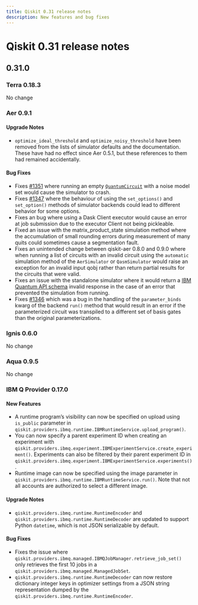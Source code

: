 ```yaml
---
title: Qiskit 0.31 release notes
description: New features and bug fixes
---
```


# Qiskit 0.31 release notes

## 0.31.0

<span id="id202" />

### Terra 0.18.3

No change

<span id="release-notes-0-9-1-aer" />

<span id="id203" />

### Aer 0.9.1

<span id="release-notes-0-9-1-aer-upgrade-notes" />

<span id="id204" />

#### Upgrade Notes

*   `optimize_ideal_threshold` and `optimize_noisy_threshold` have been removed from the lists of simulator defaults and the documentation. These have had no effect since Aer 0.5.1, but these references to them had remained accidentally.

<span id="release-notes-0-9-1-aer-bug-fixes" />

<span id="id205" />

#### Bug Fixes

*   Fixes [#1351](https://github.com/Qiskit/qiskit-aer/issues/1351) where running an empty [`QuantumCircuit`](/api/qiskit/qiskit.circuit.QuantumCircuit "qiskit.circuit.QuantumCircuit") with a noise model set would cause the simulator to crash.
*   Fixes [#1347](https://github.com/Qiskit/qiskit-aer/issues/1347) where the behaviour of using the `set_options()` and `set_option()` methods of simulator backends could lead to different behavior for some options.
*   Fixes an bug where using a Dask Client executor would cause an error at job submission due to the executor Client not being pickleable.
*   Fixed an issue with the matrix\_product\_state simulation method where the accumulation of small rounding errors during measurement of many quits could sometimes cause a segmentation fault.
*   Fixes an unintended change between qiskit-aer 0.8.0 and 0.9.0 where when running a list of circuits with an invalid circuit using the `automatic` simulation method of the `AerSimulator` or `QasmSimulator` would raise an exception for an invalid input qobj rather than return partial results for the circuits that were valid.
*   Fixes an issue with the standalone simulator where it would return a [IBM Quantum API schema](https://github.com/Qiskit/ibm-quantum-schemas) invalid response in the case of an error that prevented the simulation from running.
*   Fixes [#1346](https://github.com/Qiskit/qiskit-aer/issues/1346) which was a bug in the handling of the `parameter_binds` kwarg of the backend `run()` method that would result in an error if the parameterized circuit was transpiled to a different set of basis gates than the original parameterizations.

<span id="id206" />

### Ignis 0.6.0

No change

<span id="id207" />

### Aqua 0.9.5

No change

<span id="ibm-q-provider-0-17-0" />

<span id="release-notes-0-17-0-ibmq" />

### IBM Q Provider 0.17.0

<span id="release-notes-0-17-0-ibmq-new-features" />

<span id="id208" />

#### New Features

*   A runtime program’s visibility can now be specified on upload using `is_public` parameter in `qiskit.providers.ibmq.runtime.IBMRuntimeService.upload_program()`.
*   You can now specify a parent experiment ID when creating an experiment with `qiskit.providers.ibmq.experiment.IBMExperimentService.create_experiment()`. Experiments can also be filtered by their parent experiment ID in `qiskit.providers.ibmq.experiment.IBMExperimentService.experiments()`.
*   Runtime image can now be specified using the image parameter in `qiskit.providers.ibmq.runtime.IBMRuntimeService.run()`. Note that not all accounts are authorized to select a different image.

<span id="release-notes-0-17-0-ibmq-upgrade-notes" />

<span id="id209" />

#### Upgrade Notes

*   `qiskit.providers.ibmq.runtime.RuntimeEncoder` and `qiskit.providers.ibmq.runtime.RuntimeDecoder` are updated to support Python `datetime`, which is not JSON serializable by default.

<span id="release-notes-0-17-0-ibmq-bug-fixes" />

<span id="id210" />

#### Bug Fixes

*   Fixes the issue where `qiskit.providers.ibmq.managed.IBMQJobManager.retrieve_job_set()` only retrieves the first 10 jobs in a `qiskit.providers.ibmq.managed.ManagedJobSet`.
*   `qiskit.providers.ibmq.runtime.RuntimeDecoder` can now restore dictionary integer keys in optimizer settings from a JSON string representation dumped by the `qiskit.providers.ibmq.runtime.RuntimeEncoder`.

<span id="qiskit-0-30-1" />
